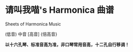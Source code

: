 # 请叫我喵's Harmonica 曲谱

Sheets of Harmonica Music


\(低音\) 中音 \[高音\] {倍高音}

**以十六孔琴、标准音高为准，非口琴常用音高，十二孔自行移调！**
